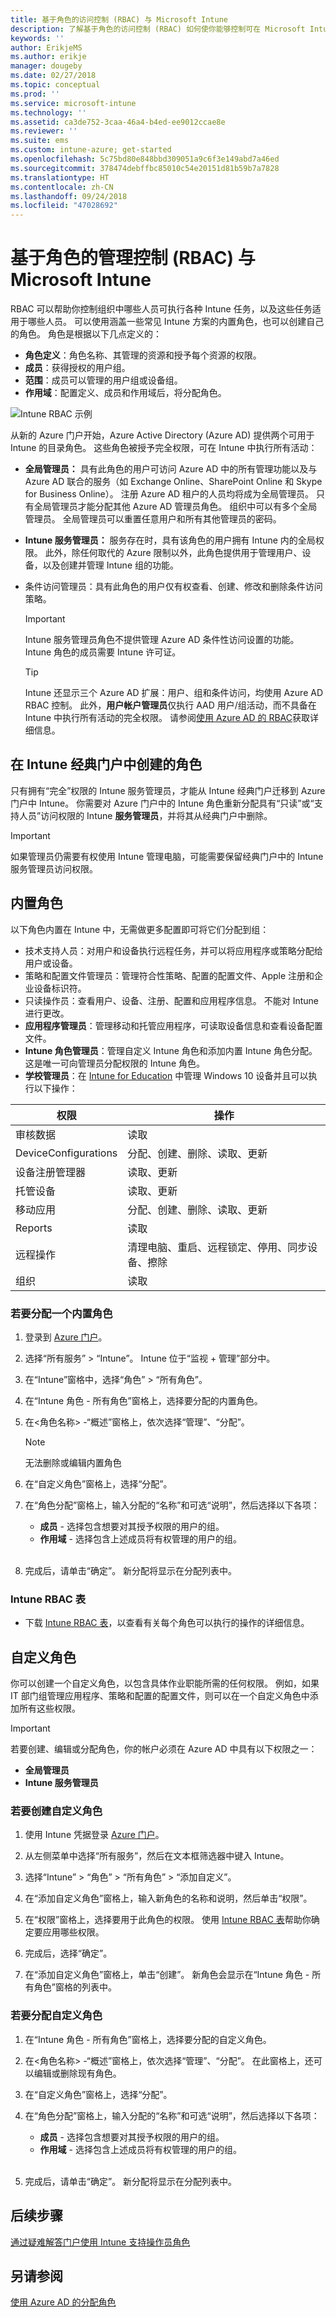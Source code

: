 ```yaml
---
title: 基于角色的访问控制 (RBAC) 与 Microsoft Intune
description: 了解基于角色的访问控制 (RBAC) 如何使你能够控制可在 Microsoft Intune 中执行各种操作并进行更改的人员。
keywords: ''
author: ErikjeMS
ms.author: erikje
manager: dougeby
ms.date: 02/27/2018
ms.topic: conceptual
ms.prod: ''
ms.service: microsoft-intune
ms.technology: ''
ms.assetid: ca3de752-3caa-46a4-b4ed-ee9012ccae8e
ms.reviewer: ''
ms.suite: ems
ms.custom: intune-azure; get-started
ms.openlocfilehash: 5c75bd80e848bbd309051a9c6f3e149abd7a46ed
ms.sourcegitcommit: 378474debffbc85010c54e20151d81b59b7a7828
ms.translationtype: HT
ms.contentlocale: zh-CN
ms.lasthandoff: 09/24/2018
ms.locfileid: "47028692"
---
```

# <a name="role-based-administration-control-rbac-with-microsoft-intune"></a>基于角色的管理控制 (RBAC) 与 Microsoft Intune

RBAC 可以帮助你控制组织中哪些人员可执行各种 Intune 任务，以及这些任务适用于哪些人员。 可以使用涵盖一些常见 Intune 方案的内置角色，也可以创建自己的角色。 角色是根据以下几点定义的：

- **角色定义**：角色名称、其管理的资源和授予每个资源的权限。
- **成员**：获得授权的用户组。
- **范围**：成员可以管理的用户组或设备组。
- **作用域**：配置定义、成员和作用域后，将分配角色。

![Intune RBAC 示例](./media/intune-rbac-1.PNG)

从新的 Azure 门户开始，Azure Active Directory (Azure AD) 提供两个可用于 Intune 的目录角色。 这些角色被授予完全权限，可在 Intune 中执行所有活动：

- **全局管理员：** 具有此角色的用户可访问 Azure AD 中的所有管理功能以及与 Azure AD 联合的服务（如 Exchange Online、SharePoint Online 和 Skype for Business Online）。 注册 Azure AD 租户的人员均将成为全局管理员。 只有全局管理员才能分配其他 Azure AD 管理员角色。 组织中可以有多个全局管理员。 全局管理员可以重置任意用户和所有其他管理员的密码。

- **Intune 服务管理员：** 服务存在时，具有该角色的用户拥有 Intune 内的全局权限。 此外，除任何取代的 Azure 限制以外，此角色提供用于管理用户、设备，以及创建并管理 Intune 组的功能。

- 条件访问管理员：具有此角色的用户仅有权查看、创建、修改和删除条件访问策略。

    > [!IMPORTANT]
    > Intune 服务管理员角色不提供管理 Azure AD 条件性访问设置的功能。
    > Intune 角色的成员需要 Intune 许可证。

    > [!TIP]
    > Intune 还显示三个 Azure AD 扩展：用户、组和条件访问，均使用 Azure AD RBAC 控制。 此外，**用户帐户管理员**仅执行 AAD 用户/组活动，而不具备在 Intune 中执行所有活动的完全权限。 请参阅[使用 Azure AD 的 RBAC](https://docs.microsoft.com/azure/active-directory/active-directory-assign-admin-roles)获取详细信息。

## <a name="roles-created-in-the-intune-classic-portal"></a>在 Intune 经典门户中创建的角色

只有拥有“完全”权限的 Intune 服务管理员，才能从 Intune 经典门户迁移到 Azure 门户中 Intune。 你需要对 Azure 门户中的 Intune 角色重新分配具有“只读”或“支持人员”访问权限的 Intune **服务管理员**，并将其从经典门户中删除。

> [!IMPORTANT]
> 如果管理员仍需要有权使用 Intune 管理电脑，可能需要保留经典门户中的 Intune 服务管理员访问权限。

## <a name="built-in-roles"></a>内置角色

以下角色内置在 Intune 中，无需做更多配置即可将它们分配到组：

- 技术支持人员：对用户和设备执行远程任务，并可以将应用程序或策略分配给用户或设备。
- 策略和配置文件管理员：管理符合性策略、配置的配置文件、Apple 注册和企业设备标识符。
- 只读操作员：查看用户、设备、注册、配置和应用程序信息。 不能对 Intune 进行更改。
- **应用程序管理员**：管理移动和托管应用程序，可读取设备信息和查看设备配置文件。
- **Intune 角色管理员**：管理自定义 Intune 角色和添加内置 Intune 角色分配。 这是唯一可向管理员分配权限的 Intune 角色。
- **学校管理员**：在 [Intune for Education](introduction-intune-education.md) 中管理 Windows 10 设备并且可以执行以下操作： 

|权限|操作|
|---|---|
|审核数据|读取|
|DeviceConfigurations|分配、创建、删除、读取、更新|
|设备注册管理器|读取、更新|
|托管设备|读取、更新<!--, Delete [To be added in 1803]-->|
|移动应用|分配、创建、删除、读取、更新|
|Reports|读取|
|远程操作|清理电脑、重启、远程锁定、停用、同步设备、擦除|
|组织|读取|

### <a name="to-assign-a-built-in-role"></a>若要分配一个内置角色

1. 登录到 [Azure 门户](https://portal.azure.com)。
2. 选择“所有服务” > “Intune”。 Intune 位于“监视 + 管理”部分中。
3. 在“Intune”窗格中，选择“角色” > “所有角色”。
1. 在“Intune 角色 - 所有角色”窗格上，选择要分配的内置角色。

2. 在<角色名称> -“概述”窗格上，依次选择“管理”、“分配”。

    > [!NOTE]
    > 无法删除或编辑内置角色

3. 在“自定义角色”窗格上，选择“分配”。

4. 在“角色分配”窗格上，输入分配的“名称”和可选“说明”，然后选择以下各项：
    - **成员** - 选择包含想要对其授予权限的用户的组。
    - **作用域** - 选择包含上述成员将有权管理的用户的组。
<br></br>
5. 完成后，请单击“确定”。 新分配将显示在分配列表中。

### <a name="intune-rbac-table"></a>Intune RBAC 表

- 下载 [Intune RBAC 表](https://gallery.technet.microsoft.com/Intune-RBAC-table-2e3c9a1a)，以查看有关每个角色可以执行的操作的详细信息。

## <a name="custom-roles"></a>自定义角色

你可以创建一个自定义角色，以包含具体作业职能所需的任何权限。 例如，如果 IT 部门组管理应用程序、策略和配置的配置文件，则可以在一个自定义角色中添加所有这些权限。

> [!IMPORTANT]
> 若要创建、编辑或分配角色，你的帐户必须在 Azure AD 中具有以下权限之一：
> - **全局管理员**
> - **Intune 服务管理员**

### <a name="to-create-a-custom-role"></a>若要创建自定义角色

1. 使用 Intune 凭据登录 [Azure 门户](https://portal.azure.com)。

2. 从左侧菜单中选择“所有服务”，然后在文本框筛选器中键入 Intune。

3. 选择“Intune” > “角色” > “所有角色” > “添加自定义”。

4. 在“添加自定义角色”窗格上，输入新角色的名称和说明，然后单击“权限”。

5. 在“权限”窗格上，选择要用于此角色的权限。 使用 [Intune RBAC 表](https://gallery.technet.microsoft.com/Intune-RBAC-table-2e3c9a1a)帮助你确定要应用哪些权限。

6. 完成后，选择“确定”。

7. 在“添加自定义角色”窗格上，单击“创建”。 新角色会显示在“Intune 角色 - 所有角色”窗格的列表中。

### <a name="to-assign-a-custom-role"></a>若要分配自定义角色

1. 在“Intune 角色 - 所有角色”窗格上，选择要分配的自定义角色。

2. 在<角色名称> -“概述”窗格上，依次选择“管理”、“分配”。 在此窗格上，还可以编辑或删除现有角色。

3. 在“自定义角色”窗格上，选择“分配”。

4. 在“角色分配”窗格上，输入分配的“名称”和可选“说明”，然后选择以下各项：
    - **成员** - 选择包含想要对其授予权限的用户的组。
    - **作用域** - 选择包含上述成员将有权管理的用户的组。
<br></br>
5. 完成后，请单击“确定”。 新分配将显示在分配列表中。

## <a name="next-steps"></a>后续步骤

[通过疑难解答门户使用 Intune 支持操作员角色](help-desk-operators.md)

## <a name="see-also"></a>另请参阅

[使用 Azure AD 的分配角色](https://docs.microsoft.com/azure/active-directory/active-directory-users-assign-role-azure-portal)
